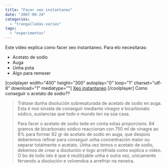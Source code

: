 ```yaml
---
title: "Facer xeo instantaneo"
date: "2007-09-24"
categories: 
  - "trangalladas-varias"
tags: 
  - "experimentos"
---
```


Este video explica como facer xeo instantaneo. Para elo necesitaras:

- Acetato de sodio
- Auga
- Unha pota
- Algo para remexer

\[coolplayer width="400" height="300" autoplay="0" loop="1" charset="utf-8" download="1" mediatype=""\] [Xeo instantaneo](http://www.youtube.com/watch?v=aC-KOYQsIvU) \[/coolplayer\] Como conseguir o acetato de sodio??

> Trátase dunha disolución sobresaturada de acetato de sodio en auga. Esta é moi sinxela de conseguir mediante vinagre e bicarbonato sódico, sustancias que todo o mundo ten na súa casa.
> 
> Para facer o acetato de sodio tede en conta estas proporcions. 84 gramos de bicarbonato sódico reaccionan con 750 ml de vinagre ao 8% para formar 82 gr de acetato de sodio en auga, que despois deberemos refinar para conseguir unha concentración maior ou separar totalmente o acetato. Unha vez temos o acetato de sodio, debemos de crear a disolución e logo arrefriala como explica o vídeo. O bo de todo isto é que é reutilizable unha e outra vez, unicamente fervendo a disolución e volvendoa a arrefriar na neveira.
